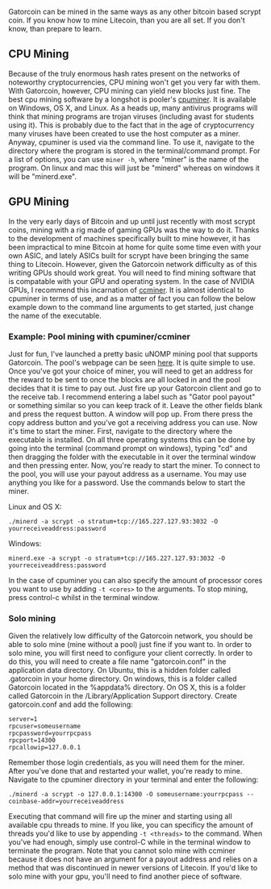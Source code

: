 Gatorcoin can be mined in the same ways as any other bitcoin based scrypt coin. If you know how to mine Litecoin, than you are all set. If you don't know, than prepare to learn. 

## CPU Mining
Because of the truly enormous hash rates present on the networks of noteworthy cryptocurrencies, CPU mining won't get you very far with them. With Gatorcoin, however, CPU mining can yield new blocks just fine. The best cpu mining software by a longshot is pooler's [cpuminer](https://sourceforge.net/projects/cpuminer/files/). It is available on Windows, OS X, and Linux. As a heads up, many antivirus programs will think that mining programs are trojan viruses (including avast for students using it). This is probably due to the fact that in the age of cryptocurrency many viruses have been created to use the host computer as a miner. Anyway, cpuminer is used via the command line. To use it, navigate to the directory where the program is stored in the terminal/command prompt. For a list of options, you can use `miner -h`, where "miner" is the name of the program. On linux and mac this will just be "minerd" whereas on windows it will be "minerd.exe".

## GPU Mining
In the very early days of Bitcoin and up until just recently with most scrypt coins, mining with a rig made of gaming GPUs was the way to do it. Thanks to the development of machines specifically built to mine however, it has been impractical to mine Bitcoin at home for quite some time even with your own ASIC, and lately ASICs built for scrypt have been bringing the same thing to Litecoin. However, given the Gatorcoin network difficulty as of this writing GPUs should work great. You will need to find mining software that is compatable with your GPU and operating system. In the case of NVIDIA GPUs, I recommend this incarnation of [ccminer](https://github.com/tpruvot/ccminer/releases). It is almost identical to cpuminer in terms of use, and as a matter of fact you can follow the below example down to the command line arguments to get started, just change the name of the executable.

### Example: Pool mining with cpuminer/ccminer
Just for fun, I've launched a pretty basic uNOMP mining pool that supports Gatorcoin. The pool's webpage can be seen [here](http://165.227.127.93/). It is quite simple to use. Once you've got your choice of miner, you will need to get an address for the reward to be sent to once the blocks are all locked in and the pool decides that it is time to pay out. Just fire up your Gatorcoin client and go to the receive tab. I recommend entering a label such as "Gator pool payout" or something similar so you can keep track of it. Leave the other fields blank and press the request button. A window will pop up. From there press the copy address button and you've got a receiving address you can use. Now it's time to start the miner. First, navigate to the directory where the executable is installed. On all three operating systems this can be done by going into the terminal (command prompt on windows), typing "cd" and then dragging the folder with the executable in it over the terminal window and then pressing enter. Now, you're ready to start the miner. To connect to the pool, you will use your payout address as a username. You may use anything you like for a password. Use the commands below to start the miner.

Linux and OS X:

`./minerd -a scrypt -o stratum+tcp://165.227.127.93:3032 -O yourreceiveaddress:password`

Windows: 

`minerd.exe -a scrypt -o stratum+tcp://165.227.127.93:3032 -O yourreceiveaddress:password`

In the case of cpuminer you can also specify the amount of processor cores you want to use by adding `-t <cores>` to the arguments. To stop mining, press control-c whilst in the terminal window.

### Solo mining

Given the relatively low difficulty of the Gatorcoin network, you should be able to solo mine (mine without a pool) just fine if you want to. In order to solo mine, you will first need to configure your client correctly. In order to do this, you will need to create a file name "gatorcoin.conf" in the application data directory. On Ubuntu, this is a hidden folder called .gatorcoin in your home directory. On windows, this is a folder called Gatorcoin located in the %appdata% directory. On OS X, this is a folder called Gatorcoin in the /Library/Application Support directory. Create gatorcoin.conf and add the following:

```
server=1
rpcuser=someusername
rpcpassword=yourrpcpass
rpcport=14300
rpcallowip=127.0.0.1
```
Remember those login credentials, as you will need them for the miner. After you've done that and restarted your wallet, you're ready to mine. Navigate to the cpuminer directory in your terminal and enter the following:

`./minerd -a scrypt -o 127.0.0.1:14300 -O someusername:yourrpcpass --coinbase-addr=yourreceiveaddress`

Executing that command will fire up the miner and starting using all available cpu threads to mine. If you like, you can specificy the amount of threads you'd like to use by appending `-t <threads>` to the command. When you've had enough, simply use control-C while in the terminal window to terminate the program. Note that you cannot solo mine with ccminer because it does not have an argument for a payout address and relies on a method that was discontinued in newer versions of Litecoin. If you'd like to solo mine with your gpu, you'll need to find another piece of software. 
